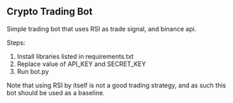 ## Crypto Trading Bot

Simple trading bot that uses RSI as trade signal, and binance api.

Steps:

1. Install libraries listed in requirements.txt
2. Replace value of API_KEY and SECRET_KEY
3. Run bot.py

Note that using RSI by itself is not a good trading strategy, and as such this bot should be used as a baseline.
